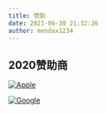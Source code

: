 ```yaml
---
title: 赞助
date: 2021-06-30 21:32:26
author: mendax1234
---
```

## 2020赞助商
[![Apple](https://pic.imgdb.cn/item/60e131205132923bf8cafdbe.jpg)](https://www.apple.com.cn/)

[![Google](https://pic.imgdb.cn/item/60e131645132923bf8cc91fa.jpg)](https://www.google.com/)